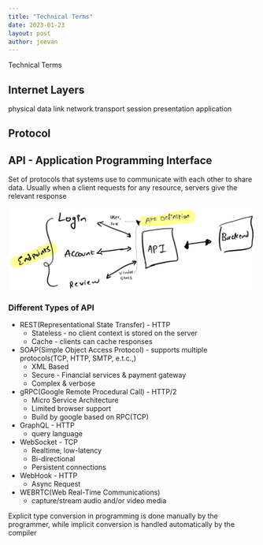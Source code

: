 ```yaml
---
title: "Technical Terms"
date: 2023-01-23
layout: post
author: jeevan
---
```


Technical Terms

## Internet Layers

physical
data link
network
transport
session
presentation
application

## Protocol

## API - Application Programming Interface

Set of protocols that systems use to communicate with each other to share data. Usually when a client requests for any resource, servers give the relevant response

![Book logo](/assets/images/api-overview.jpg)

### Different Types of API

- REST(Representational State Transfer) - HTTP
  - Stateless - no client context is stored on the server
  - Cache - clients can cache responses
- SOAP(Simple Object Access Protocol) - supports multiple protocols(TCP, HTTP, SMTP, e.t.c.,)
  - XML Based
  - Secure - Financial services & payment gateway
  - Complex & verbose
- gRPC(Google Remote Procedural Call) - HTTP/2
  - Micro Service Architecture
  - Limited browser support
  - Build by google based on RPC(TCP)
- GraphQL - HTTP
  - query language
- WebSocket - TCP
  - Realtime, low-latency
  - Bi-directional
  - Persistent connections
- WebHook - HTTP
  - Async Request
- WEBRTC(Web Real-Time Communications)
  - capture/stream audio and/or video media

Explicit type conversion in programming is done manually by the programmer, while implicit conversion is handled automatically by the compiler
